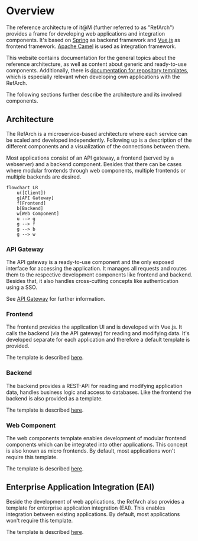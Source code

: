 # Overview

The reference architecture of it@M (further referred to as "RefArch") provides a frame for developing web applications and integration components.
It's based on [Spring](https://spring.io/) as backend framework and [Vue.js](https://vuejs.org/) as frontend framework. [Apache Camel](https://camel.apache.org/) is used as integration framework.

This website contains documentation for the general topics about the reference architecture, as well as content about generic and ready-to-use components.
Additionally, there is [documentation for repository templates](https://refarch-templates.oss.muenchen.de), which is especially relevant when developing own applications with the RefArch.

The following sections further describe the architecture and its involved components.

## Architecture

The RefArch is a microservice-based architecture where each service can be scaled and developed independently.
Following up is a description of the different components and a visualization of the connections between them.

Most applications consist of an API gateway, a frontend (served by a webserver) and a backend component.
Besides that there can be cases where modular frontends through web components, multiple frontends or multiple backends are desired.

```mermaid
flowchart LR
    u([Client])
    g[API Gateway]
    f[Frontend]
    b[Backend]
    w[Web Component]
    u --> g
    g --> f
    g --> b
    g --> w
```

### API Gateway

The API gateway is a ready-to-use component and the only exposed interface for accessing the application.
It manages all requests and routes them to the respective development components like frontend and backend.
Besides that, it also handles cross-cutting concepts like authentication using a SSO.

See [API Gateway](./gateway.md) for further information.

### Frontend

The frontend provides the application UI and is developed with Vue.js. It calls the backend (via the API gateway) for reading and modifying data.
It's developed separate for each application and therefore a default template is provided.

The template is described [here](https://refarch-templates.oss.muenchen.de/frontend).

### Backend

The backend provides a REST-API for reading and modifying application data, handles business logic and access to databases.
Like the frontend the backend is also provided as a template.

The template is described [here](https://refarch-templates.oss.muenchen.de/backend).

### Web Component

The web components template enables development of modular frontend components which can be integrated into other applications.
This concept is also known as micro frontends. By default, most applications won't require this template.

The template is described [here](https://refarch-templates.oss.muenchen.de/webcomponent).

## Enterprise Application Integration (EAI)

Beside the development of web applications, the RefArch also provides a template for enterprise application integration (EAI). 
This enables integration between existing applications. By default, most applications won't require this template.

The template is described [here](https://refarch-templates.oss.muenchen.de/eai).
